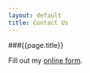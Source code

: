```yaml
---
layout: default
title: Contact Us
---
```


###{{page.title}}

<div id="wufoo-q8wdmmf0iah3h4">
Fill out my <a href="https://tier3.wufoo.com/forms/q8wdmmf0iah3h4">online form</a>.
</div>
<script type="text/javascript">var q8wdmmf0iah3h4;(function(d, t) {
var s = d.createElement(t), options = {
'userName':'tier3',
'formHash':'q8wdmmf0iah3h4',
'autoResize':true,
'height':'1609',
'async':true,
'host':'wufoo.com',
'header':'show',
'ssl':true};
s.src = ('https:' == d.location.protocol ? 'https://' : 'http://') + 'www.wufoo.com/scripts/embed/form.js';
s.onload = s.onreadystatechange = function() {
var rs = this.readyState; if (rs) if (rs != 'complete') if (rs != 'loaded') return;
try { q8wdmmf0iah3h4 = new WufooForm();q8wdmmf0iah3h4.initialize(options);q8wdmmf0iah3h4.display(); } catch (e) {}};
var scr = d.getElementsByTagName(t)[0], par = scr.parentNode; par.insertBefore(s, scr);
})(document, 'script');</script>
